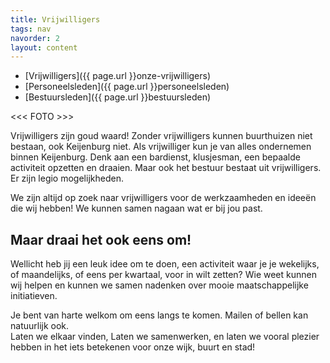 ```yaml
---
title: Vrijwilligers
tags: nav
navorder: 2
layout: content
---
```


* [Vrijwilligers]({{ page.url }}onze-vrijwilligers)
* [Personeelsleden]({{ page.url }}personeelsleden)
* [Bestuursleden]({{ page.url }}bestuursleden)

<<< FOTO >>>

Vrijwilligers zijn goud waard! Zonder vrijwilligers kunnen buurthuizen niet bestaan, ook Keijenburg niet. Als vrijwilliger kun je van alles ondernemen binnen Keijenburg. Denk aan een bardienst, klusjesman, een bepaalde activiteit opzetten en draaien. Maar ook het bestuur bestaat uit vrijwilligers. Er zijn legio mogelijkheden.

We zijn altijd op zoek naar vrijwilligers voor de werkzaamheden en ideeën die wij hebben! We kunnen samen nagaan wat er bij jou past.

## Maar draai het ook eens om!
Wellicht heb jij een leuk idee om te doen, een activiteit waar je je wekelijks, of maandelijks, of eens per kwartaal, voor in wilt zetten? Wie weet kunnen wij helpen en kunnen we samen nadenken over mooie maatschappelijke initiatieven. 

Je bent van harte welkom om eens langs te komen. Mailen of bellen kan natuurlijk ook.  
Laten we elkaar vinden, Laten we samenwerken, en laten we vooral plezier hebben in het iets betekenen voor onze wijk, buurt en stad!
